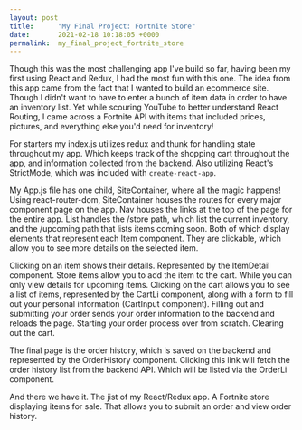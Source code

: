 ```yaml
---
layout: post
title:      "My Final Project: Fortnite Store"
date:       2021-02-18 10:18:05 +0000
permalink:  my_final_project_fortnite_store
---
```



Though this was the most challenging app I've build so far, having been my first using React and Redux, I had the most fun with this one. The idea from this app came from the fact that I wanted to build an ecommerce site. Though I didn't want to have to enter a bunch of item data in order to have an inventory list. Yet while scouring YouTube to better understand React Routing, I came across a Fortnite API with items that included prices, pictures, and everything else you'd need for inventory!

For starters my index.js utilizes redux and thunk for handling state throughout my app. Which keeps track of the shopping cart throughout the app, and information collected from the backend. Also utilizing React's StrictMode, which was included with ```create-react-app```.

My App.js file has one child, SiteContainer, where all the magic happens! Using react-router-dom, SiteContainer houses the routes for every major component page on the app. Nav houses the links at the top of the page for the entire app. List handles the /store path, which list the current inventory, and the /upcoming path that lists items coming soon. Both of which display elements that represent each Item component. They are clickable, which allow you to see more details on the selected item. 

Clicking on an item shows their details. Represented by the ItemDetail component. Store items allow you to add the item to the cart. While you can only view details for upcoming items. Clicking on the cart allows you to see a list of items, represented by the CartLi component, along with a form to fill out your personal information (CartInput component). Filling out and submitting your order sends your order information to the backend and reloads the page. Starting your order process over from scratch. Clearing out the cart.

The final page is the order history, which is saved on the backend and represented by the OrderHistory component. Clicking this link will fetch the order history list from the backend API. Which will be listed via the OrderLi component.

And there we have it. The jist of my React/Redux app. A Fortnite store displaying items for sale. That allows you to submit an order and view order history.
